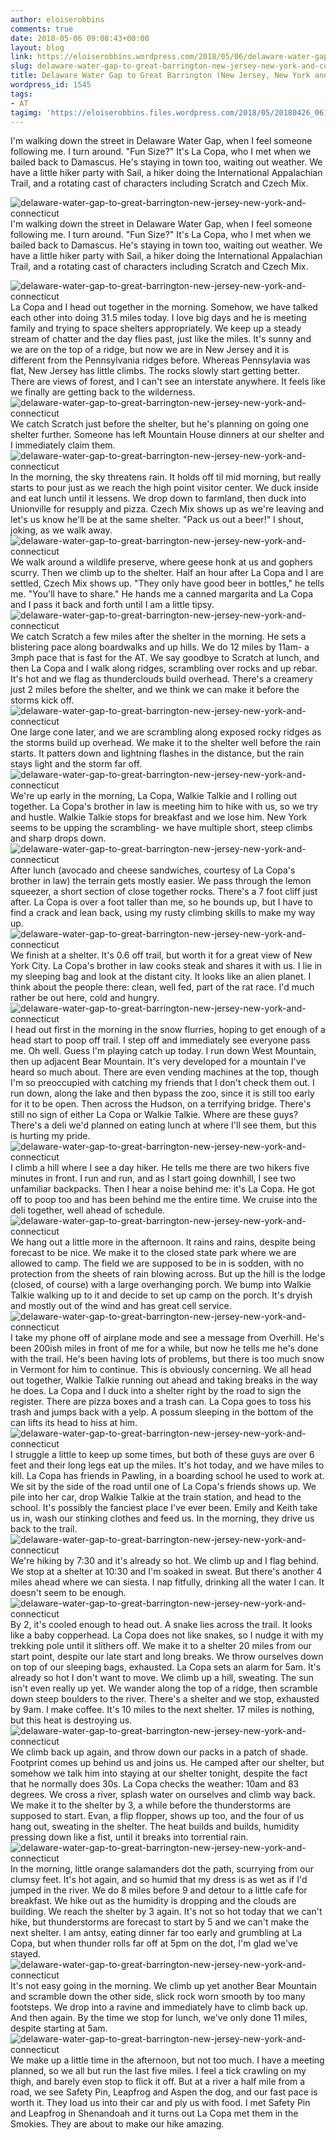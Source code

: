 ```yaml
---
author: eloiserobbins
comments: true
date: 2018-05-06 09:08:43+00:00
layout: blog
link: https://eloiserobbins.wordpress.com/2018/05/06/delaware-water-gap-to-great-barrington-new-jersey-new-york-and-connecticut/
slug: delaware-water-gap-to-great-barrington-new-jersey-new-york-and-connecticut
title: Delaware Water Gap to Great Barrington (New Jersey, New York and Connecticut)
wordpress_id: 1545
tags:
- AT
tagimg: 'https://eloiserobbins.files.wordpress.com/2018/05/20180426_061637.jpg'
---
```


I'm walking down the street in Delaware Water Gap, when I feel someone following me. I turn around. "Fun Size?" It's La Copa, who I met when we bailed back to Damascus. He's staying in town too, waiting out weather. We have a little hiker party with Sail, a hiker doing the International Appalachian Trail, and a rotating cast of characters including Scratch and Czech Mix. 


![delaware-water-gap-to-great-barrington-new-jersey-new-york-and-connecticut](https://eloiserobbins.files.wordpress.com/2018/05/20180426_061637.jpg)
I'm walking down the street in Delaware Water Gap, when I feel someone following me. I turn around. "Fun Size?" It's La Copa, who I met when we bailed back to Damascus. He's staying in town too, waiting out weather. We have a little hiker party with Sail, a hiker doing the International Appalachian Trail, and a rotating cast of characters including Scratch and Czech Mix. 

![delaware-water-gap-to-great-barrington-new-jersey-new-york-and-connecticut](https://eloiserobbins.files.wordpress.com/2018/05/20180426_085041.jpg)
La Copa and I head out together in the morning. Somehow, we have talked each other into doing 31.5 miles today. I love big days and he is meeting family and trying to space shelters appropriately. We keep up a steady stream of chatter and the day flies past, just like the miles. It's sunny and we are on the top of a ridge, but now we are in New Jersey and it is different from the Pennsylvania ridges before. Whereas Pennsylavia was flat, New Jersey has little climbs. The rocks slowly start getting better. There are views of forest, and I can't see an interstate anywhere. It feels like we finally are getting back to the wilderness.
![delaware-water-gap-to-great-barrington-new-jersey-new-york-and-connecticut](https://eloiserobbins.files.wordpress.com/2018/05/20180426_192939.jpg)
We catch Scratch just before the shelter, but he's planning on going one shelter further. Someone has left Mountain House dinners at our shelter and I immediately claim them. 
![delaware-water-gap-to-great-barrington-new-jersey-new-york-and-connecticut](https://eloiserobbins.files.wordpress.com/2018/05/20180427_191049.jpg)
In the morning, the sky threatens rain. It holds off til mid morning, but really starts to pour just as we reach the high point visitor center. We duck inside and eat lunch until it lessens. We drop down to farmland, then duck into Unionville for resupply and pizza. Czech Mix shows up as we're leaving and let's us know he'll be at the same shelter. "Pack us out a beer!" I shout, joking, as we walk away.
![delaware-water-gap-to-great-barrington-new-jersey-new-york-and-connecticut](https://eloiserobbins.files.wordpress.com/2018/05/20180428_131340.jpg)
We walk around a wildlife preserve, where geese honk at us and gophers scurry. Then we climb up to the shelter. Half an hour after La Copa and I are settled, Czech Mix shows up. "They only have good beer in bottles," he tells me. "You'll have to share." He hands me a canned margarita and La Copa and I pass it back and forth until I am a little tipsy. 
![delaware-water-gap-to-great-barrington-new-jersey-new-york-and-connecticut](https://eloiserobbins.files.wordpress.com/2018/05/20180428_141604.jpg)
We catch Scratch a few miles after the shelter in the morning. He sets a blistering pace along boardwalks and up hills. We do 12 miles by 11am- a 3mph pace that is fast for the AT. We say goodbye to Scratch at lunch, and then La Copa and I walk along ridges, scrambling over rocks and up rebar. It's hot and we flag as thunderclouds build overhead. There's a creamery just 2 miles before the shelter, and we think we can make it before the storms kick off. 
![delaware-water-gap-to-great-barrington-new-jersey-new-york-and-connecticut](https://eloiserobbins.files.wordpress.com/2018/05/20180428_162604.jpg)
One large cone later, and we are scrambling along exposed rocky ridges as the storms build up overhead. We make it to the shelter well before the rain starts. It patters down and lightning flashes in the distance, but the rain stays light and the storm far off.
![delaware-water-gap-to-great-barrington-new-jersey-new-york-and-connecticut](https://eloiserobbins.files.wordpress.com/2018/05/20180429_121609.jpg)
We're up early in the morning, La Copa, Walkie Talkie and I rolling out together. La Copa's brother in law is meeting him to hike with us, so we try and hustle. Walkie Talkie stops for breakfast and we lose him. New York seems to be upping the scrambling- we have multiple short, steep climbs and sharp drops down. 
![delaware-water-gap-to-great-barrington-new-jersey-new-york-and-connecticut](https://eloiserobbins.files.wordpress.com/2018/05/20180429_161034.jpg)
After lunch (avocado and cheese sandwiches, courtesy of La Copa's brother in law) the terrain gets mostly easier. We pass through the lemon squeezer, a short section of close together rocks. There's a 7 foot cliff just after. La Copa is over a foot taller than me, so he bounds up, but I have to find a crack and lean back, using my rusty climbing skills to make my way up.
![delaware-water-gap-to-great-barrington-new-jersey-new-york-and-connecticut](https://eloiserobbins.files.wordpress.com/2018/05/20180429_162211.jpg)
We finish at a shelter. It's 0.6 off trail, but worth it for a great view of New York City. La Copa's brother in law cooks steak and shares it with us. I lie in my sleeping bag and look at the distant city. It looks like an alien planet. I think about the people there: clean, well fed, part of the rat race. I'd much rather be out here, cold and hungry.
![delaware-water-gap-to-great-barrington-new-jersey-new-york-and-connecticut](https://eloiserobbins.files.wordpress.com/2018/05/20180430_081241.jpg)
I head out first in the morning in the snow flurries, hoping to get enough of a head start to poop off trail. I step off and immediately see everyone pass me. Oh well. Guess I'm playing catch up today. I run down West Mountain, then up adjacent Bear Mountain. It's very developed for a mountain I've heard so much about. There are even vending machines at the top, though I'm so preoccupied with catching my friends that I don't check them out. I run down, along the lake and then bypass the zoo, since it is still too early for it to be open. Then across the Hudson, on a terrifying bridge. There's still no sign of either La Copa or Walkie Talkie. Where are these guys? There's a deli we'd planned on eating lunch at where I'll see them, but this is hurting my pride.
![delaware-water-gap-to-great-barrington-new-jersey-new-york-and-connecticut](https://eloiserobbins.files.wordpress.com/2018/05/20180430_082523.jpg)
I climb a hill where I see a day hiker. He tells me there are two hikers five minutes in front. I run and run, and as I start going downhill, I see two unfamiliar backpacks. Then I hear a noise behind me: it's La Copa. He got off to poop too and has been behind me the entire time. We cruise into the deli together, well ahead of schedule. 
![delaware-water-gap-to-great-barrington-new-jersey-new-york-and-connecticut](https://eloiserobbins.files.wordpress.com/2018/05/20180501_075950.jpg)
We hang out a little more in the afternoon. It rains and rains, despite being forecast to be nice. We make it to the closed state park where we are allowed to camp. The field we are supposed to be in is sodden, with no protection from the sheets of rain blowing across. But up the hill is the lodge (closed, of course) with a large overhanging porch. We bump into Walkie Talkie walking up to it and decide to set up camp on the porch. It's dryish and mostly out of the wind and has great cell service.
![delaware-water-gap-to-great-barrington-new-jersey-new-york-and-connecticut](https://eloiserobbins.files.wordpress.com/2018/05/20180501_112244.jpg)
I take my phone off of airplane mode and see a message from Overhill. He's been 200ish miles in front of me for a while, but now he tells me he's done with the trail. He's been having lots of problems, but there is too much snow in Vermont for him to continue. This is obviously concerning. 
We all head out together, Walkie Talkie running out ahead and taking breaks in the way he does. La Copa and I duck into a shelter right by the road to sign the register. There are pizza boxes and a trash can. La Copa goes to toss his trash and jumps back with a yelp. A possum sleeping in the bottom of the can lifts its head to hiss at him.
![delaware-water-gap-to-great-barrington-new-jersey-new-york-and-connecticut](https://eloiserobbins.files.wordpress.com/2018/05/20180502_080832.jpg)
I struggle a little to keep up some times, but both of these guys are over 6 feet and their long legs eat up the miles. It's hot today, and we have miles to kill. La Copa has friends in Pawling, in a boarding school he used to work at. 
We sit by the side of the road until one of La Copa's friends shows up. We pile into her car, drop Walkie Talkie at the train station, and head to the school. It's possibly the fanciest place I've ever been. Emily and Keith take us in, wash our stinking clothes and feed us. In the morning, they drive us back to the trail.
![delaware-water-gap-to-great-barrington-new-jersey-new-york-and-connecticut](https://eloiserobbins.files.wordpress.com/2018/05/20180502_154913.jpg)
We're hiking by 7:30 and it's already so hot. We climb up and I flag behind. We stop at a shelter at 10:30 and I'm soaked in sweat. But there's another 4 miles ahead where we can siesta. I nap fitfully, drinking all the water I can. It doesn't seem to be enough. 
![delaware-water-gap-to-great-barrington-new-jersey-new-york-and-connecticut](https://eloiserobbins.files.wordpress.com/2018/05/20180503_174142.jpg)
By 2, it's cooled enough to head out. A snake lies across the trail. It looks like a baby copperhead. La Copa does not like snakes, so I nudge it with my trekking pole until it slithers  off. We make it to a shelter 20 miles from our start point, despite our late start and long breaks. We throw ourselves down on top of our sleeping bags, exhausted.
La Copa sets an alarm for 5am. It's already so hot I don't want to move. We climb up a hill, sweating. The sun isn't even really up yet. We wander along the top of a ridge, then scramble down steep boulders to the river. There's a shelter and we stop, exhausted by 9am. I make coffee. It's 10 miles to the next shelter. 17 miles is nothing, but this heat is destroying us.
![delaware-water-gap-to-great-barrington-new-jersey-new-york-and-connecticut](https://eloiserobbins.files.wordpress.com/2018/05/20180505_060525.jpg)
We climb back up again, and throw down our packs in a patch of shade. Footprint comes up behind us and joins us. He camped after our shelter, but somehow we talk him into staying at our shelter tonight, despite the fact that he normally does 30s. La Copa checks the weather: 10am and 83 degrees. We cross a river, splash water on ourselves and climb way back. We make it to the shelter by 3, a while before the thunderstorms are supposed to start. Evan, a flip flopper, shows up too, and the four of us hang out, sweating in the shelter. The heat builds and builds, humidity pressing down like a fist, until it breaks into torrential rain.
![delaware-water-gap-to-great-barrington-new-jersey-new-york-and-connecticut](https://eloiserobbins.files.wordpress.com/2018/05/20180505_080743.jpg)
In the morning, little orange salamanders dot the path, scurrying from our clumsy feet. It's hot again, and so humid that my dress is as wet as if I'd jumped in the river. We do 8 miles before 9 and detour to a little cafe for breakfast. We hike out as the humidity is dropping and the clouds are building. We reach the shelter by 3 again. It's not so hot today that we can't hike, but thunderstorms are forecast to start by 5 and we can't make the next shelter. I am antsy, eating dinner far too early and grumbling at La Copa, but when thunder rolls far off at 5pm on the dot, I'm glad we've stayed.
![delaware-water-gap-to-great-barrington-new-jersey-new-york-and-connecticut](https://eloiserobbins.files.wordpress.com/2018/05/20180505_065938.jpg)
It's not easy going in the morning. We climb up yet another Bear Mountain and scramble down the other side, slick rock worn smooth by too many footsteps. We drop into a ravine and immediately have to climb back up. And then again. By the time we stop for lunch, we've only done 11 miles, despite starting at 5am.
![delaware-water-gap-to-great-barrington-new-jersey-new-york-and-connecticut](https://eloiserobbins.files.wordpress.com/2018/05/20180505_080751.jpg)
We make up a little time in the afternoon, but not too much. I have a meeting planned, so we all but run the last five miles. I feel a tick crawling on my thigh, and barely even stop to flick it off. But at a river a half mile from a road, we see Safety Pin, Leapfrog and Aspen the dog, and our fast pace is worth it. They load us into their car and ply us with food. I met Safety Pin and Leapfrog in  Shenandoah and it turns out La Copa met them in the Smokies. They are about to make our hike amazing.

